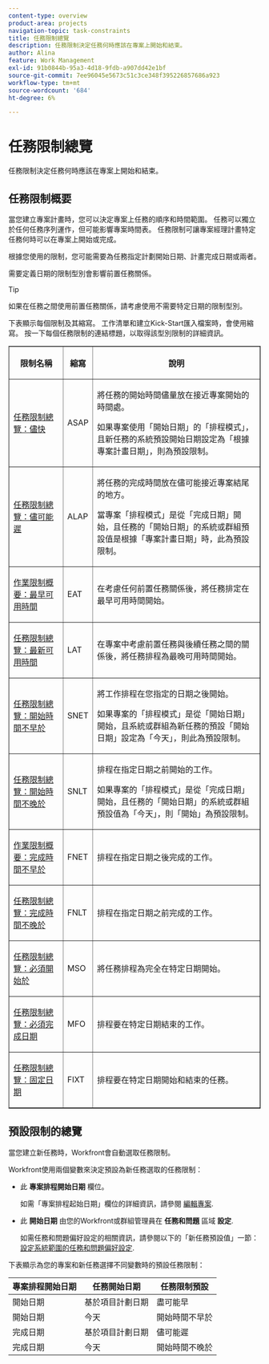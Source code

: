 ```yaml
---
content-type: overview
product-area: projects
navigation-topic: task-constraints
title: 任務限制總覽
description: 任務限制決定任務何時應該在專案上開始和結束。
author: Alina
feature: Work Management
exl-id: 91b0844b-95a3-4d18-9fdb-a907dd42e1bf
source-git-commit: 7ee96045e5673c51c3ce348f395226857686a923
workflow-type: tm+mt
source-wordcount: '684'
ht-degree: 6%

---
```


# 任務限制總覽

任務限制決定任務何時應該在專案上開始和結束。

## 任務限制概要

當您建立專案計畫時，您可以決定專案上任務的順序和時間範圍。 任務可以獨立於任何任務序列運作，但可能影響專案時間表。 任務限制可讓專案經理計畫特定任務何時可以在專案上開始或完成。

根據您使用的限制，您可能需要為任務指定計劃開始日期、計畫完成日期或兩者。

需要定義日期的限制型別會影響前置任務關係。

>[!TIP]
>
>如果在任務之間使用前置任務關係，請考慮使用不需要特定日期的限制型別。

下表顯示每個限制及其縮寫。 工作清單和建立Kick-Start匯入檔案時，會使用縮寫。 按一下每個任務限制的連結標題，以取得該型別限制的詳細資訊。

<table border="1" cellspacing="15" cellpadding="1"> 
 <col> 
 <col> 
 <col>
 <thead> 
  <tr> 
   <th> <p><strong>限制名稱</strong> </p> </th> 
   <th> <p><strong>縮寫</strong> </p> </th> 
   <th> <p><strong>說明</strong> </p> </th> 
  </tr> 
 </thead> 
 <tbody> 
  <tr> 
   <td scope="col"> <p><a href="../../../manage-work/tasks/task-constraints/as-soon-as-possible.md" class="MCXref xref">任務限制總覽：儘快</a> </p> </td> 
   <td scope="col"> <p>ASAP</p> </td>
   <td scope="col"> <p>將任務的開始時間儘量放在接近專案開始的時間處。</p> 
   <p>如果專案使用「開始日期」的「排程模式」，且新任務的系統預設開始日期設定為「根據專案計畫日期」，則為預設限制。 </p>
   </td> 
  </tr> 
  <tr> 
   <td scope="col"> <p><a href="../../../manage-work/tasks/task-constraints/as-late-as-possible.md" class="MCXref xref">任務限制總覽：儘可能遲 </a> </p> </td> 
   <td scope="col"> <p>ALAP</p> </td> 
   <td scope="col"> <p>將任務的完成時間放在儘可能接近專案結尾的地方。</p> 
   <p>當專案「排程模式」是從「完成日期」開始，且任務的「開始日期」的系統或群組預設值是根據「專案計畫日期」時，此為預設限制。 </p>
   </td> 
  </tr> 
  <tr> 
   <td scope="col"> <p><a href="../../../manage-work/tasks/task-constraints/earliest-available-time.md" class="MCXref xref">作業限制概要：最早可用時間</a> </p> </td> 
   <td scope="col"> <p>EAT</p> </td> 
 <td scope="col"> <p>在考慮任何前置任務關係後，將任務排定在最早可用時間開始。</p> </td>
  </tr> 
  <tr> 
   <td scope="col"> <p><a href="../../../manage-work/tasks/task-constraints/latest-available-time.md" class="MCXref xref">任務限制總覽：最新可用時間</a> </p> </td> 
   <td scope="col"> <p>LAT</p> </td> 
   <td scope="col"> <p>在專案中考慮前置任務與後續任務之間的關係後，將任務排程為最晚可用時間開始。</p> </td>
  </tr> 
  <tr> 
   <td scope="col"> <p><a href="../../../manage-work/tasks/task-constraints/start-no-earlier-than.md" class="MCXref xref">任務限制總覽：開始時間不早於</a> </p> </td> 
   <td scope="col"> <p>SNET</p> </td> 
   <td scope="col"> <p>將工作排程在您指定的日期之後開始。</p> 
   <p>如果專案的「排程模式」是從「開始日期」開始，且系統或群組為新任務的預設「開始日期」設定為「今天」，則此為預設限制。   </td> 
  </tr> 
  <tr> 
   <td scope="col"> <p><a href="../../../manage-work/tasks/task-constraints/start-no-later-than.md" class="MCXref xref">任務限制總覽：開始時間不晚於</a> </p> </td> 
   <td scope="col"> <p>SNLT</p> </td> 
   <td scope="col"> <p>排程在指定日期之前開始的工作。</p> 
   <p>如果專案的「排程模式」是從「完成日期」開始，且任務的「開始日期」的系統或群組預設值為「今天」，則「開始」為預設限制。 
   </td> 
  </tr> 
  <tr> 
   <td scope="col"> <p><a href="../../../manage-work/tasks/task-constraints/finish-no-earlier-than.md" class="MCXref xref">作業限制概要：完成時間不早於</a> </p> </td> 
   <td scope="col"> <p>FNET</p> </td>
   <td scope="col"> <p>排程在指定日期之後完成的工作。</p> </td> 
  </tr> 
  <tr> 
   <td scope="col"> <p><a href="../../../manage-work/tasks/task-constraints/finish-no-later-than.md" class="MCXref xref">任務限制總覽：完成時間不晚於</a> </p> </td> 
   <td scope="col"> <p>FNLT</p> </td> 
   <td scope="col"> <p>排程在指定日期之前完成的工作。</p> </td> 
  </tr> 
  <tr> 
   <td> <p><a href="../../../manage-work/tasks/task-constraints/must-start-on.md" class="MCXref xref">任務限制總覽：必須開始於</a> </p> </td> 
   <td scope="col"> <p>MSO</p> </td> 
   <td scope="col"> <p>將任務排程為完全在特定日期開始。</p> </td> 
  </tr> 
  <tr> 
   <td> <p><a href="../../../manage-work/tasks/task-constraints/must-finish-on.md" class="MCXref xref">任務限制總覽：必須完成日期</a> </p> </td> 
   <td scope="col"> <p>MFO</p> </td> 
   <td scope="col"> <p>排程要在特定日期結束的工作。</p> </td>
  </tr> 
  <tr> 
   <td> <p><a href="../../../manage-work/tasks/task-constraints/fixed-dates.md" class="MCXref xref">任務限制總覽：固定日期</a> </p> </td> 
   <td> <p>FIXT</p> </td> 
   <td> <p>排程要在特定日期開始和結束的任務。</p> </td> 
  </tr> 
 </tbody> 
</table>

## 預設限制的總覽

當您建立新任務時，Workfront會自動選取任務限制。

Workfront使用兩個變數來決定預設為新任務選取的任務限制：

* 此 **專案排程開始日期** 欄位。

  如需「專案排程起始日期」欄位的詳細資訊，請參閱 [編輯專案](../../../manage-work/projects/manage-projects/edit-projects.md).

* 此 **開始日期** 由您的Workfront或群組管理員在 **任務和問題** 區域 **設定**.

  如需任務和問題偏好設定的相關資訊，請參閱以下的「新任務預設值」一節： [設定系統範圍的任務和問題偏好設定](../../../administration-and-setup/set-up-workfront/configure-system-defaults/set-task-issue-preferences.md).

下表顯示為您的專案和新任務選擇不同變數時的預設任務限制：

| 專案排程開始日期 | 任務開始日期 | 任務限制預設 |
|---|---|---|
| 開始日期 | 基於項目計劃日期 | 盡可能早 |
| 開始日期 | 今天 | 開始時間不早於 |
| 完成日期 | 基於項目計劃日期 | 儘可能遲 |
| 完成日期 | 今天 | 開始時間不晚於 |
